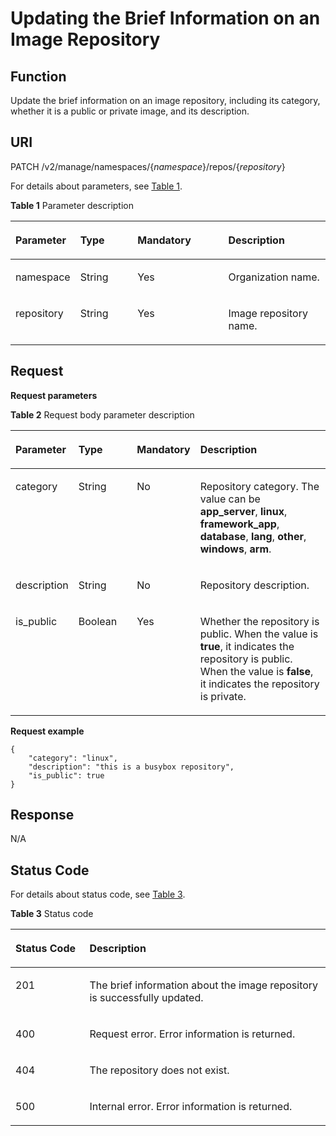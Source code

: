 # Updating the Brief Information on an Image Repository<a name="EN-US_TOPIC_0198655150"></a>

## Function<a name="section14905762191056"></a>

Update the brief information on an image repository, including its category, whether it is a public or private image, and its description.

## URI<a name="section10482810165331"></a>

PATCH /v2/manage/namespaces/\{_namespace_\}/repos/\{_repository_\}

For details about parameters, see  [Table 1](#table16521054337).

**Table  1**  Parameter description

<a name="table16521054337"></a>
<table><thead align="left"><tr id="row1752154439"><th class="cellrowborder" valign="top" width="17.18%" id="mcps1.2.5.1.1"><p id="p125216541336"><a name="p125216541336"></a><a name="p125216541336"></a>Parameter</p>
</th>
<th class="cellrowborder" valign="top" width="19.02%" id="mcps1.2.5.1.2"><p id="p15022419437"><a name="p15022419437"></a><a name="p15022419437"></a>Type</p>
</th>
<th class="cellrowborder" valign="top" width="29.970000000000002%" id="mcps1.2.5.1.3"><p id="p1450315424313"><a name="p1450315424313"></a><a name="p1450315424313"></a>Mandatory</p>
</th>
<th class="cellrowborder" valign="top" width="33.83%" id="mcps1.2.5.1.4"><p id="p552195419316"><a name="p552195419316"></a><a name="p552195419316"></a>Description</p>
</th>
</tr>
</thead>
<tbody><tr id="row452654236"><td class="cellrowborder" valign="top" width="17.18%" headers="mcps1.2.5.1.1 "><p id="p66113272413"><a name="p66113272413"></a><a name="p66113272413"></a>namespace</p>
</td>
<td class="cellrowborder" valign="top" width="19.02%" headers="mcps1.2.5.1.2 "><p id="p105058419438"><a name="p105058419438"></a><a name="p105058419438"></a>String</p>
</td>
<td class="cellrowborder" valign="top" width="29.970000000000002%" headers="mcps1.2.5.1.3 "><p id="p10507114164313"><a name="p10507114164313"></a><a name="p10507114164313"></a>Yes</p>
</td>
<td class="cellrowborder" valign="top" width="33.83%" headers="mcps1.2.5.1.4 "><p id="p1204822152314"><a name="p1204822152314"></a><a name="p1204822152314"></a>Organization name.</p>
</td>
</tr>
<tr id="row11521554933"><td class="cellrowborder" valign="top" width="17.18%" headers="mcps1.2.5.1.1 "><p id="p16614273417"><a name="p16614273417"></a><a name="p16614273417"></a>repository</p>
</td>
<td class="cellrowborder" valign="top" width="19.02%" headers="mcps1.2.5.1.2 "><p id="p8875201913"><a name="p8875201913"></a><a name="p8875201913"></a>String</p>
</td>
<td class="cellrowborder" valign="top" width="29.970000000000002%" headers="mcps1.2.5.1.3 "><p id="p557753134314"><a name="p557753134314"></a><a name="p557753134314"></a>Yes</p>
</td>
<td class="cellrowborder" valign="top" width="33.83%" headers="mcps1.2.5.1.4 "><p id="p9922191815234"><a name="p9922191815234"></a><a name="p9922191815234"></a>Image repository name.</p>
</td>
</tr>
</tbody>
</table>

## Request<a name="section3270966102931"></a>

**Request parameters**

**Table  2**  Request body parameter description

<a name="table11376833191926"></a>
<table><thead align="left"><tr id="row52628819191926"><th class="cellrowborder" valign="top" width="17.66%" id="mcps1.2.5.1.1"><p id="p35075914191926"><a name="p35075914191926"></a><a name="p35075914191926"></a>Parameter</p>
</th>
<th class="cellrowborder" valign="top" width="19.1%" id="mcps1.2.5.1.2"><p id="p202771511163517"><a name="p202771511163517"></a><a name="p202771511163517"></a>Type</p>
</th>
<th class="cellrowborder" valign="top" width="19.759999999999998%" id="mcps1.2.5.1.3"><p id="p1627751113354"><a name="p1627751113354"></a><a name="p1627751113354"></a>Mandatory</p>
</th>
<th class="cellrowborder" valign="top" width="43.480000000000004%" id="mcps1.2.5.1.4"><p id="p8799102517581"><a name="p8799102517581"></a><a name="p8799102517581"></a>Description</p>
</th>
</tr>
</thead>
<tbody><tr id="row51617974191926"><td class="cellrowborder" valign="top" width="17.66%" headers="mcps1.2.5.1.1 "><p id="p20306355191926"><a name="p20306355191926"></a><a name="p20306355191926"></a>category</p>
</td>
<td class="cellrowborder" valign="top" width="19.1%" headers="mcps1.2.5.1.2 "><p id="p107093127914"><a name="p107093127914"></a><a name="p107093127914"></a>String</p>
</td>
<td class="cellrowborder" valign="top" width="19.759999999999998%" headers="mcps1.2.5.1.3 "><p id="p81732214106"><a name="p81732214106"></a><a name="p81732214106"></a>No</p>
</td>
<td class="cellrowborder" valign="top" width="43.480000000000004%" headers="mcps1.2.5.1.4 "><p id="p14154153317228"><a name="p14154153317228"></a><a name="p14154153317228"></a>Repository category. The value can be <strong id="b781963411011"><a name="b781963411011"></a><a name="b781963411011"></a>app_server</strong>, <strong id="b38201334181019"><a name="b38201334181019"></a><a name="b38201334181019"></a>linux</strong>, <strong id="b11820163415103"><a name="b11820163415103"></a><a name="b11820163415103"></a>framework_app</strong>, <strong id="b1182113342102"><a name="b1182113342102"></a><a name="b1182113342102"></a>database</strong>, <strong id="b1782213419102"><a name="b1782213419102"></a><a name="b1782213419102"></a>lang</strong>, <strong id="b18221134151017"><a name="b18221134151017"></a><a name="b18221134151017"></a>other</strong>, <strong id="b88232034111016"><a name="b88232034111016"></a><a name="b88232034111016"></a>windows</strong>, <strong id="b13823193481012"><a name="b13823193481012"></a><a name="b13823193481012"></a>arm</strong>.</p>
</td>
</tr>
<tr id="row53129815191916"><td class="cellrowborder" valign="top" width="17.66%" headers="mcps1.2.5.1.1 "><p id="p8547791191916"><a name="p8547791191916"></a><a name="p8547791191916"></a>description</p>
</td>
<td class="cellrowborder" valign="top" width="19.1%" headers="mcps1.2.5.1.2 "><p id="p1670971216919"><a name="p1670971216919"></a><a name="p1670971216919"></a>String</p>
</td>
<td class="cellrowborder" valign="top" width="19.759999999999998%" headers="mcps1.2.5.1.3 "><p id="p174341428132912"><a name="p174341428132912"></a><a name="p174341428132912"></a>No</p>
</td>
<td class="cellrowborder" valign="top" width="43.480000000000004%" headers="mcps1.2.5.1.4 "><p id="p11800112545817"><a name="p11800112545817"></a><a name="p11800112545817"></a>Repository description.</p>
</td>
</tr>
<tr id="row3469276610418"><td class="cellrowborder" valign="top" width="17.66%" headers="mcps1.2.5.1.1 "><p id="p5865065310418"><a name="p5865065310418"></a><a name="p5865065310418"></a>is_public</p>
</td>
<td class="cellrowborder" valign="top" width="19.1%" headers="mcps1.2.5.1.2 "><p id="p370910129916"><a name="p370910129916"></a><a name="p370910129916"></a>Boolean</p>
</td>
<td class="cellrowborder" valign="top" width="19.759999999999998%" headers="mcps1.2.5.1.3 "><p id="p5904142612438"><a name="p5904142612438"></a><a name="p5904142612438"></a>Yes</p>
</td>
<td class="cellrowborder" valign="top" width="43.480000000000004%" headers="mcps1.2.5.1.4 "><p id="p810148165818"><a name="p810148165818"></a><a name="p810148165818"></a>Whether the repository is public. When the value is <strong id="b44203392108"><a name="b44203392108"></a><a name="b44203392108"></a>true</strong>, it indicates the repository is public. When the value is <strong id="b1643031205010"><a name="b1643031205010"></a><a name="b1643031205010"></a>false</strong>, it indicates the repository is private.</p>
</td>
</tr>
</tbody>
</table>

**Request example**

```
{
    "category": "linux",
    "description": "this is a busybox repository",
    "is_public": true
}
```

## Response<a name="section46271297104114"></a>

N/A

## Status Code<a name="section5365169104253"></a>

For details about status code, see  [Table 3](#table69017321572).

**Table  3**  Status code

<a name="table69017321572"></a>
<table><thead align="left"><tr id="row13902732879"><th class="cellrowborder" valign="top" width="23.5%" id="mcps1.2.3.1.1"><p id="p189029321477"><a name="p189029321477"></a><a name="p189029321477"></a>Status Code</p>
</th>
<th class="cellrowborder" valign="top" width="76.5%" id="mcps1.2.3.1.2"><p id="p8902532779"><a name="p8902532779"></a><a name="p8902532779"></a>Description</p>
</th>
</tr>
</thead>
<tbody><tr id="row1190213320715"><td class="cellrowborder" valign="top" width="23.5%" headers="mcps1.2.3.1.1 "><p id="p179026321175"><a name="p179026321175"></a><a name="p179026321175"></a>201</p>
</td>
<td class="cellrowborder" valign="top" width="76.5%" headers="mcps1.2.3.1.2 "><p id="p1890233210713"><a name="p1890233210713"></a><a name="p1890233210713"></a>The brief information about the image repository is successfully updated.</p>
</td>
</tr>
<tr id="row179029321470"><td class="cellrowborder" valign="top" width="23.5%" headers="mcps1.2.3.1.1 "><p id="p490220329714"><a name="p490220329714"></a><a name="p490220329714"></a>400</p>
</td>
<td class="cellrowborder" valign="top" width="76.5%" headers="mcps1.2.3.1.2 "><p id="p4902143218720"><a name="p4902143218720"></a><a name="p4902143218720"></a>Request error. Error information is returned.</p>
</td>
</tr>
<tr id="row1990243213715"><td class="cellrowborder" valign="top" width="23.5%" headers="mcps1.2.3.1.1 "><p id="p490263216714"><a name="p490263216714"></a><a name="p490263216714"></a>404</p>
</td>
<td class="cellrowborder" valign="top" width="76.5%" headers="mcps1.2.3.1.2 "><p id="p690263216716"><a name="p690263216716"></a><a name="p690263216716"></a>The repository does not exist.</p>
</td>
</tr>
<tr id="row2090313216713"><td class="cellrowborder" valign="top" width="23.5%" headers="mcps1.2.3.1.1 "><p id="p129030329719"><a name="p129030329719"></a><a name="p129030329719"></a>500</p>
</td>
<td class="cellrowborder" valign="top" width="76.5%" headers="mcps1.2.3.1.2 "><p id="p090314328715"><a name="p090314328715"></a><a name="p090314328715"></a>Internal error. Error information is returned.</p>
</td>
</tr>
</tbody>
</table>


